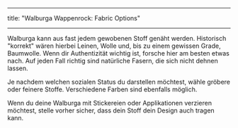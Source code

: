 - - -
title: "Walburga Wappenrock: Fabric Options"
- - -

Walburga kann aus fast jedem gewobenen Stoff genäht werden. Historisch "korrekt" wären hierbei Leinen, Wolle und, bis zu einem gewissen Grade, Baumwolle. Wenn dir Authentizität wichtig ist, forsche hier am besten etwas nach. Auf jeden Fall richtig sind natürliche Fasern, die sich nicht dehnen lassen.

Je nachdem welchen sozialen Status du darstellen möchtest, wähle gröbere oder feinere Stoffe. Verschiedene Farben sind ebenfalls möglich.

Wenn du deine Walburga mit Stickereien oder Applikationen verzieren möchtest, stelle vorher sicher, dass dein Stoff dein Design auch tragen kann.
